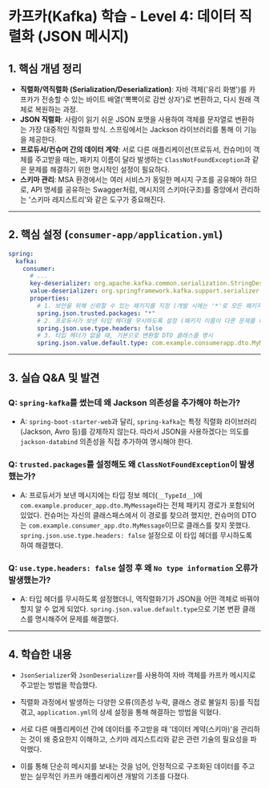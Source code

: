 # 카프카(Kafka) 학습 - Level 4: 데이터 직렬화 (JSON 메시지)

## 1. 핵심 개념 정리
- **직렬화/역직렬화 (Serialization/Deserialization)**: 자바 객체('유리 화병')를 카프카가 전송할 수 있는 바이트 배열('뽁뽁이로 감싼 상자')로 변환하고, 다시 원래 객체로 복원하는 과정.
- **JSON 직렬화**: 사람이 읽기 쉬운 JSON 포맷을 사용하여 객체를 문자열로 변환하는 가장 대중적인 직렬화 방식. 스프링에서는 Jackson 라이브러리를 통해 이 기능을 제공한다.
- **프로듀서/컨슈머 간의 데이터 계약**: 서로 다른 애플리케이션(프로듀서, 컨슈머)이 객체를 주고받을 때는, 패키지 이름이 달라 발생하는 `ClassNotFoundException`과 같은 문제를 해결하기 위한 명시적인 설정이 필요하다.
- **스키마 관리**: MSA 환경에서는 여러 서비스가 동일한 메시지 구조를 공유해야 하므로, API 명세를 공유하는 Swagger처럼, 메시지의 스키마(구조)를 중앙에서 관리하는 '스키마 레지스트리'와 같은 도구가 중요해진다.

---

## 2. 핵심 설정 (`consumer-app/application.yml`)
```yaml
spring:
  kafka:
    consumer:
      # ...
      key-deserializer: org.apache.kafka.common.serialization.StringDeserializer
      value-deserializer: org.springframework.kafka.support.serializer.JsonDeserializer
      properties:
        # 1. 보안을 위해 신뢰할 수 있는 패키지를 지정 (개발 시에는 '*'로 모든 패키지 허용)
        spring.json.trusted.packages: "*"
        # 2. 프로듀서가 보낸 타입 헤더를 무시하도록 설정 (패키지 이름이 다른 문제를 해결)
        spring.json.use.type.headers: false
        # 3. 타입 헤더가 없을 때, 기본으로 변환할 DTO 클래스를 명시
        spring.json.value.default.type: com.example.consumerapp.dto.MyMessage
```
---

## 3. 실습 Q&A 및 발견
### Q: `spring-kafka`를 썼는데 왜 Jackson 의존성을 추가해야 하는가?
- A: `spring-boot-starter-web`과 달리, `spring-kafka`는 특정 직렬화 라이브러리(Jackson, Avro 등)를 강제하지 않는다. 따라서 JSON을 사용하겠다는 의도를 `jackson-databind` 의존성을 직접 추가하여 명시해야 한다.

### Q: `trusted.packages`를 설정해도 왜 `ClassNotFoundException`이 발생했는가?
- A: 프로듀서가 보낸 메시지에는 타입 정보 헤더(`__TypeId__`)에 `com.example.producer_app.dto.MyMessage`라는 전체 패키지 경로가 포함되어 있었다. 컨슈머는 자신의 클래스패스에서 이 경로를 찾으려 했지만, 컨슈머의 DTO는 `com.example.consumer_app.dto.MyMessage`이므로 클래스를 찾지 못했다. `spring.json.use.type.headers: false` 설정으로 이 타입 헤더를 무시하도록 하여 해결했다.

### Q: `use.type.headers: false` 설정 후 왜 `No type information` 오류가 발생했는가?
- A: 타입 헤더를 무시하도록 설정했더니, 역직렬화기가 JSON을 어떤 객체로 바꿔야 할지 알 수 없게 되었다. `spring.json.value.default.type`으로 기본 변환 클래스를 명시해주어 문제를 해결했다.
---

## 4. 학습한 내용
- `JsonSerializer`와 `JsonDeserializer`를 사용하여 자바 객체를 카프카 메시지로 주고받는 방법을 학습했다.

- 직렬화 과정에서 발생하는 다양한 오류(의존성 누락, 클래스 경로 불일치 등)를 직접 겪고, `application.yml`의 상세 설정을 통해 해결하는 방법을 익혔다.

- 서로 다른 애플리케이션 간에 데이터를 주고받을 때 '데이터 계약(스키마)'을 관리하는 것이 왜 중요한지 이해하고, 스키마 레지스트리와 같은 관련 기술의 필요성을 파악했다.

- 이를 통해 단순히 메시지를 보내는 것을 넘어, 안정적으로 구조화된 데이터를 주고받는 실무적인 카프카 애플리케이션 개발의 기초를 다졌다.